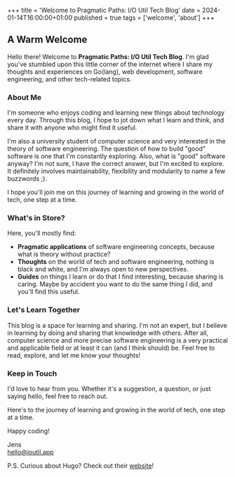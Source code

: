 +++
title = 'Welcome to Pragmatic Paths: I/O Util Tech Blog'
date = 2024-01-14T16:00:00+01:00
published = true
tags = ['welcome', 'about']
+++

## A Warm Welcome

Hello there! Welcome to **Pragmatic Paths: I/O Util Tech Blog**. I'm glad you've stumbled upon this little corner of the internet where I share my thoughts and experiences on Go(lang), web development, software engineering, and other tech-related topics.

### About Me

I'm someone who enjoys coding and learning new things about technology every day. Through this blog, I hope to jot down what I learn and think, and share it with anyone who might find it useful.

I'm also a university student of computer science and very interested in the theory of software engineering. The question of how to build "good" software is one that I'm constantly exploring. Also, what is "good" software anyway? I'm not sure, I have the correct answer, but I'm excited to explore. It definitely involves maintainability, flexibility and modularity to name a few buzzwords ;).

I hope you'll join me on this journey of learning and growing in the world of tech, one step at a time.

### What's in Store?

Here, you'll mostly find:

- **Pragmatic applications** of software engineering concepts, because what is theory without practice?
- **Thoughts** on the world of tech and software engineering, nothing is black and white, and I'm always open to new perspectives.
- **Guides** on things I learn or do that I find interesting, because sharing is caring. Maybe by accident you want to do the same thing I did, and you'll find this useful.

### Let's Learn Together

This blog is a space for learning and sharing. I'm not an expert, but I believe in learning by doing and sharing that knowledge with others. After all, computer science and more precise software engineering is a very practical and applicable field or at least it can (and I think should) be. 
Feel free to read, explore, and let me know your thoughts!

### Keep in Touch

I'd love to hear from you. Whether it's a suggestion, a question, or just saying hello, feel free to reach out.

Here's to the journey of learning and growing in the world of tech, one step at a time.

Happy coding!

Jens\
[hello@ioutil.app](mailto:hello@ioutil.app)

P.S. Curious about Hugo? Check out their [website](https://gohugo.io)!

